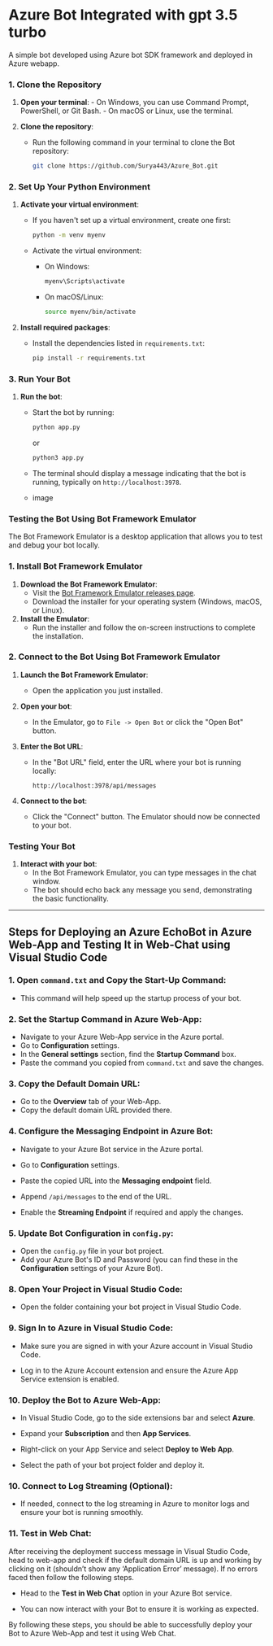 # Azure Bot Integrated with gpt 3.5 turbo

A simple bot developed using Azure bot SDK framework and deployed in Azure webapp.


### 1. Clone the Repository

   1. **Open your terminal**:
    - On Windows, you can use Command Prompt, PowerShell, or Git Bash.
    - On macOS or Linux, use the terminal.

 2. **Clone the repository**:
    - Run the following command in your terminal to clone the Bot repository:
        
        ```bash
        git clone https://github.com/Surya443/Azure_Bot.git
        ```
        
    


### 2. Set Up Your Python Environment

1. **Activate your virtual environment**:
    - If you haven't set up a virtual environment, create one first:
        
        ```bash
        python -m venv myenv
        ```
        
    - Activate the virtual environment:
        - On Windows:
            
            ```bash
            myenv\Scripts\activate
            ```
            
        - On macOS/Linux:
            
            ```bash
            source myenv/bin/activate
            ```
            
2. **Install required packages**:
    - Install the dependencies listed in `requirements.txt`:
        
        ```bash
        pip install -r requirements.txt
        ```
        

### 3. Run Your Bot

1. **Run the bot**:
    - Start the bot by running:
        
        ```bash
        python app.py
        ```
        or
        ```bash
        python3 app.py
        ```
        
    - The terminal should display a message indicating that the bot is running, typically on `http://localhost:3978`.
    - image

### Testing the Bot Using Bot Framework Emulator

The Bot Framework Emulator is a desktop application that allows you to test and debug your bot locally.

### 1. Install Bot Framework Emulator

1. **Download the Bot Framework Emulator**:
    - Visit the [Bot Framework Emulator releases page](https://github.com/Microsoft/BotFramework-Emulator/releases).
    - Download the installer for your operating system (Windows, macOS, or Linux).
2. **Install the Emulator**:
    - Run the installer and follow the on-screen instructions to complete the installation.

### 2. Connect to the Bot Using Bot Framework Emulator

1. **Launch the Bot Framework Emulator**:
    - Open the application you just installed.
2. **Open your bot**:
    - In the Emulator, go to `File -> Open Bot` or click the "Open Bot" button.
3. **Enter the Bot URL**:
    - In the "Bot URL" field, enter the URL where your bot is running locally:
        
        ```
        http://localhost:3978/api/messages
        ```
        
4. **Connect to the bot**:
    - Click the "Connect" button. The Emulator should now be connected to your bot.

### Testing Your Bot

1. **Interact with your bot**:
    - In the Bot Framework Emulator, you can type messages in the chat window.
    - The bot should echo back any message you send, demonstrating the basic functionality.



---

## Steps for Deploying an Azure EchoBot in Azure Web-App and Testing It in Web-Chat using Visual Studio Code



### 1. Open `command.txt` and Copy the Start-Up Command:

- This command will help speed up the startup process of your bot.



### 2. Set the Startup Command in Azure Web-App:

- Navigate to your Azure Web-App service in the Azure portal.
- Go to **Configuration** settings.
- In the **General settings** section, find the **Startup Command** box.
- Paste the command you copied from `command.txt` and save the changes.


### 3. Copy the Default Domain URL:

- Go to the **Overview** tab of your Web-App.
- Copy the default domain URL provided there.



### 4. Configure the Messaging Endpoint in Azure Bot:

- Navigate to your Azure Bot service in the Azure portal.
- Go to **Configuration** settings.
- Paste the copied URL into the **Messaging endpoint** field.


- Append `/api/messages` to the end of the URL.
- Enable the **Streaming Endpoint** if required and apply the changes.

### 5. Update Bot Configuration in `config.py`:

- Open the `config.py` file in your bot project.
- Add your Azure Bot's ID and Password (you can find these in the **Configuration** settings of your Azure Bot).


### 8. Open Your Project in Visual Studio Code:

- Open the folder containing your bot project in Visual Studio Code.

### 9. Sign In to Azure in Visual Studio Code:

- Make sure you are signed in with your Azure account in Visual Studio Code.



- Log in to the Azure Account extension and ensure the Azure App Service extension is enabled.

### 10. Deploy the Bot to Azure Web-App:

- In Visual Studio Code, go to the side extensions bar and select **Azure**.
- Expand your **Subscription** and then **App Services**.



- Right-click on your App Service and select **Deploy to Web App**.
- Select the path of your bot project folder and deploy it.

### 10. Connect to Log Streaming (Optional):

- If needed, connect to the log streaming in Azure to monitor logs and ensure your bot is running smoothly.

### 11. Test in Web Chat:

After receiving the deployment success message in Visual Studio Code, head to web-app and check if the default domain URL is up and working by clicking on it (shouldn’t show any ‘Application Error’ message). If no errors faced then follow the following steps.

- Head to the **Test in Web Chat** option in your Azure Bot service.
    

    
- You can now interact with your Bot to ensure it is working as expected.

By following these steps, you should be able to successfully deploy your Bot to Azure Web-App and test it using Web Chat.
